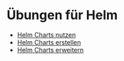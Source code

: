 # Übungen für Helm

- [Helm Charts nutzen](helm-nginx.md)
- [Helm Charts erstellen](helm-simple.md)
- [Helm Charts erweitern](helm-secret.md)
